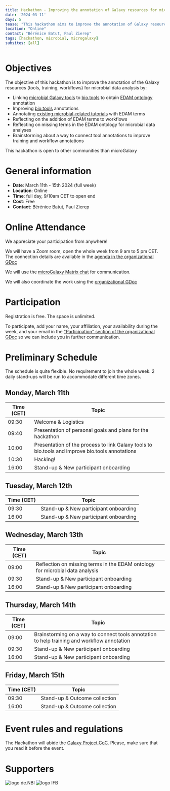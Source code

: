 ```yaml
---
title: Hackathon - Improving the annotation of Galaxy resources for microbial data analysis and beyond
date: '2024-03-11'
days: 5
tease: "This hackathon aims to improve the annotation of Galaxy resources for microbial data analysis and beyond"
location: "Online"
contact: "Bérénice Batut, Paul Zierep"
tags: [hackathon, microbial, microgalaxy]
subsites: [all]
---
```


# Objectives

The objective of this hackathon is to improve the annotation of the Galaxy resources (tools, training, workflows) for microbial data analysis by:

- Linking [microbial Galaxy tools](https://galaxyproject.github.io/galaxy_tool_metadata_extractor/microgalaxy/) to [bio.tools](https://bio.tools/) to obtain [EDAM ontology](https://edamontology.org/page) annotation
- Improving [bio.tools](https://bio.tools/) annotations
- Annotating [existing microbial-related tutorials](https://training.galaxyproject.org/training-material/search2?query=microgalaxy) with EDAM terms
- Reflecting on the addition of EDAM terms to workflows
- Reflecting on missing terms in the EDAM ontology for microbial data analyses
- Brainstorming about a way to connect tool annotations to improve training and workflow annotations

This hackathon is open to other communities than microGalaxy


# General information

- **Date**: March 11th - 15th 2024 (full week)
- **Location**: Online
- **Time**: full day, 9/10am CET to open end
- **Cost**: Free
- **Contact**: Bérénice Batut, Paul Zierep

# Online Attendance

We appreciate your participation from anywhere! 

We will have a Zoom room, open the whole week from 9 am to 5 pm CET. The connection details are available in the [agenda in the organizational GDoc](https://docs.google.com/document/d/1B125dSKhB6AevnyShSi_zXIXUQd49tvNYfWHuyqmArY/edit?usp=sharing)

We will use the [microGalaxy Matrix chat](https://matrix.to/#/#galaxyproject_microGalaxy:gitter.im) for communication.

We will also coordinate the work using the [organizational GDoc](https://docs.google.com/document/d/1B125dSKhB6AevnyShSi_zXIXUQd49tvNYfWHuyqmArY/edit#bookmark=id.mj1awqtgqi2g)

# Participation

Registration is free. The space is unlimited. 

To participate, add your name, your affiliation, your availability during the week, and your email in the ["Participation" section of the organizational GDoc](https://docs.google.com/document/d/1B125dSKhB6AevnyShSi_zXIXUQd49tvNYfWHuyqmArY/edit#bookmark=id.n7z8twvetdc6) so we can include you in further communication.

# Preliminary Schedule

The schedule is quite flexible. No requirement to join the whole week.
2 daily stand-ups will be run to accommodate different time zones.

## Monday, March 11th

| Time (CET) | Topic |
|---|---|
| 09:30 | Welcome & Logistics |
| 09:40 | Presentation of personal goals and plans for the hackathon |
| 10:00 | Presentation of the process to link Galaxy tools to bio.tools and improve bio.tools annotations |
| 10:30 | Hacking! |
| 16:00 | Stand-up & New participant onboarding |

## Tuesday, March 12th

| Time (CET) | Topic |
|---|---|
| 09:30 | Stand-up & New participant onboarding |
| 16:00 | Stand-up & New participant onboarding |

## Wednesday, March 13th

| Time (CET) | Topic |
|---|---|
| 09:00 | Reflection on missing terms in the EDAM ontology  for microbial data analysis |
| 09:30 | Stand-up & New participant onboarding |
| 16:00 | Stand-up & New participant onboarding |

## Thursday, March 14th

| Time (CET) | Topic |
|---|---|
| 09:00 | Brainstorming on a way to connect tools annotation to help training and workflow annotation |
| 09:30 | Stand-up & New participant onboarding |
| 16:00 | Stand-up & New participant onboarding |

## Friday, March 15th

| Time (CET) | Topic |
|---|---|
| 09:30 | Stand-up & Outcome collection |
| 16:00 | Stand-up & Outcome collection |

# Event rules and regulations

The Hackathon will abide the [Galaxy Project CoC](https://galaxyproject.org/community/coc/).
Please, make sure that you read it before the event.

# Supporters

<div style="max-width: 300px">

![logo de.NBI](/images/logos/deNBILogo.png)
![logo IFB](/images/logos/IFB.png)

</div>
